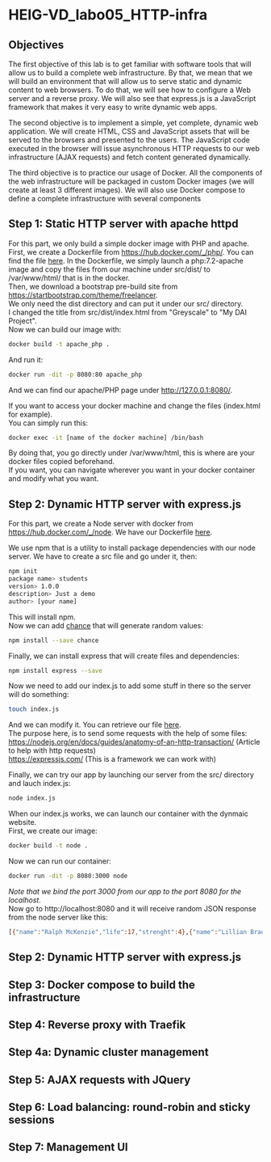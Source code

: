 # HEIG-VD_labo05_HTTP-infra
## Objectives
The first objective of this lab is to get familiar with software tools that will allow us to build a complete web infrastructure. By that, we mean that we will build an environment that will allow us to serve static and dynamic content to web browsers. To do that, we will see how to configure a Web server and a reverse proxy. We will also see that express.js is a JavaScript framework that makes it very easy to write dynamic web apps.

The second objective is to implement a simple, yet complete, dynamic web application. We will create HTML, CSS and JavaScript assets that will be served to the browsers and presented to the users. The JavaScript code executed in the browser will issue asynchronous HTTP requests to our web infrastructure (AJAX requests) and fetch content generated dynamically.

The third objective is to practice our usage of Docker. All the components of the web infrastructure will be packaged in custom Docker images (we will create at least 3 different images). We will also use Docker compose to define a complete infrastructure with several components

## Step 1: Static HTTP server with apache httpd

For this part, we only build a simple docker image with PHP and apache.
First, we create a Dockerfile from https://hub.docker.com/_/php/. You can find the file [here](https://github.com/Fl4gu1z0wsky/HEIG-VD_labo05_HTTP-infra/tree/main/step1/apache-php-image).
In the Dockerfile, we simply launch a php:7.2-apache image and copy the files from our machine under src/dist/ to /var/www/html/ that is in the docker.    
Then, we download a bootstrap pre-build site from https://startbootstrap.com/theme/freelancer.     
We only need the dist directory and can put it under our src/ directory.  
I changed the title from src/dist/index.html from "Greyscale" to "My DAI Project".      
Now we can build our image with:
```sh
docker build -t apache_php .
```
And run it:
```sh
docker run -dit -p 8080:80 apache_php
```
And we can find our apache/PHP page under http://127.0.0.1:8080/.   
     
If you want to access your docker machine and change the files (index.html for example).    
You can simply run this:
```sh
docker exec -it [name of the docker machine] /bin/bash
```
By doing that, you go directly under /var/www/html, this is where are your docker files copied beforehand.   
If you want, you can navigate wherever you want in your docker container and modify what you want.    

## Step 2: Dynamic HTTP server with express.js
For this part, we create a Node server with docker from https://hub.docker.com/_/node. We have our Dockerfile [here](https://github.com/Fl4gu1z0wsky/HEIG-VD_labo05_HTTP-infra/blob/main/step2/express-image/Dockerfile).    
    
We use npm that is a utility to install package dependencies with our node server.
We have to create a src file and go under it, then:
```sh
npm init
package name> students
version> 1.0.0
description> Just a demo
author> [your name]
```
This will install npm.    
Now we can add [chance](https://chancejs.com/) that will generate random values:  
```sh
npm install --save chance
```
Finally, we can install express that will create files and dependencies:
```sh
npm install express --save
```
Now we need to add our index.js to add some stuff in there so the server will do something:
```sh
touch index.js
```
And we can modify it. You can retrieve our file [here](https://github.com/Fl4gu1z0wsky/HEIG-VD_labo05_HTTP-infra/blob/step2/step2/express-image/src/index.js).      
The purpose here, is to send some requests with the help of some files:     
https://nodejs.org/en/docs/guides/anatomy-of-an-http-transaction/ (Article to help with http requests)       
https://expressjs.com/ (This is a framework we can work with)      
      
Finally, we can try our app by launching our server from the src/ directory and lauch index.js:
```sh
node index.js
```
When our index.js works, we can launch our container with the dynmaic website.      
First, we create our image:
```sh
docker build -t node .
```
Now we can run our container:
```sh
docker run -dit -p 8080:3000 node
```
*Note that we bind the port 3000 from our app to the port 8080 for the localhost.*        
Now go to http://localhost:8080 and it will receive random JSON response from the node server like this:   
```sh
[{"name":"Ralph McKenzie","life":17,"strenght":4},{"name":"Lillian Brady","life":13,"strenght":5}]
```

## Step 2: Dynamic HTTP server with express.js
## Step 3: Docker compose to build the infrastructure
## Step 4: Reverse proxy with Traefik
## Step 4a: Dynamic cluster management
## Step 5: AJAX requests with JQuery
## Step 6: Load balancing: round-robin and sticky sessions
## Step 7: Management UI

